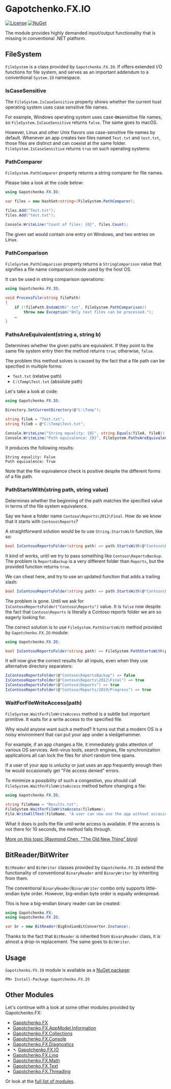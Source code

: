 ﻿# Gapotchenko.FX.IO

[![License](https://img.shields.io/badge/license-MIT-green.svg)](../../LICENSE)
[![NuGet](https://img.shields.io/nuget/v/Gapotchenko.FX.IO.svg)](https://www.nuget.org/packages/Gapotchenko.FX.IO)

The module provides highly demanded input/output functionality that is missing in conventional .NET platform.

## FileSystem

`FileSystem` is a class provided by `Gapotchenko.FX.IO`.
If offers extended I/O functions for file system,
and serves as an important addendum to a conventional `System.IO` namespace.

### IsCaseSensitive

The `FileSystem.IsCaseSensitive` property shows whether the current host operating system uses case sensitive file names.

For example, Windows operating system uses case-**in**sensitive file names,
so `FileSystem.IsCaseSensitive` returns `false`.
The same goes to macOS.

However, Linux and other Unix flavors use case-sensitive file names by default.
Whenever an app creates two files named `Test.txt` and `test.txt`,
those files are distinct and can coexist at the same folder.
`FileSystem.IsCaseSensitive` returns `true` on such operating systems.

### PathComparer

`FileSystem.PathComparer` property returns a string comparer for file names.

Please take a look at the code below:

``` csharp
using Gapotchenko.FX.IO;

var files = new HashSet<string>(FileSystem.PathComparer);

files.Add("Test.txt");
files.Add("test.txt");

Console.WriteLine("Count of files: {0}", files.Count);
```

The given set would contain one entry on Windows, and two entries on Linux.

### PathComparison

`FileSystem.PathComparison` property returns a `StringComparison` value that signifies a file name comparison mode used by the host OS.

It can be used in string comparison operations:

``` csharp
using Gapotchenko.FX.IO;

void ProcessFile(string filePath)
{
    if (!filePath.EndsWith(".txt", FileSystem.PathComparison))
        throw new Exception("Only text files can be processed.");
    …
}

```

### PathsAreEquivalent(string a, string b)

Determines whether the given paths are equivalent. If they point to the same file system entry then the method returns `true`; otherwise, `false`.

The problem this method solves is caused by the fact that a file path can be specified in multiple forms:
- `Test.txt` (relative path)
- `C:\Temp\Test.txt` (absolute path)

Let's take a look at code:

``` csharp
using Gapotchenko.FX.IO;

Directory.SetCurrentDirectory(@"C:\Temp");

string fileA = "Test.txt";
string fileB = @"C:\Temp\Test.txt";

Console.WriteLine("String equality: {0}", string.Equals(fileA, fileB));
Console.WriteLine("Path equivalence: {0}", FileSystem.PathsAreEquivalent(fileA, fileB));
```

It produces the following results:

```
String equality: False
Path equivalence: True
```

Note that the file equivalence check is positive despite the different forms of a file path.

### PathStartsWith(string path, string value)

Determines whether the beginning of the path matches the specified value in terms of the file system equivalence.

Say we have a folder name `Contoso\Reports\2012\Final`.
How do we know that it starts with `Contoso\Reports`?

A straightforward solution would be to use `String.StartsWith` function, like so:

``` csharp
bool IsContosoReportsFolder(string path) => path.StartsWith(@"Contoso\Reports");
```

It kind of works, until we try to pass something like `Contoso\ReportsBackup`.
The problem is `ReportsBackup` is a very different folder than `Reports`, but the provided function returns `true`.

We can cheat here, and try to use an updated function that adds a trailing slash:

``` csharp
bool IsContosoReportsFolder(string path) => path.StartsWith(@"Contoso\Reports\");
```

The problem is gone.
Until we ask for `IsContosoReportsFolder("Contoso\Reports")` value.
It is `false` now despite the fact that `Contoso\Reports` is literally a Contoso reports folder we are so eagerly looking for.

The correct solution is to use `FileSystem.PathStartsWith` method provided by `Gapotchenko.FX.IO` module:

``` csharp
using Gapotchenko.FX.IO;

bool IsContosoReportsFolder(string path) => FileSystem.PathStartsWith(path, @"Contoso\Reports");
```

It will now give the correct results for all inputs, even when they use alternative directory separators:

``` csharp
IsContosoReportsFolder(@"Contoso\ReportsBackup") => false
IsContosoReportsFolder(@"Contoso\Reports\2012\Final") => true
IsContosoReportsFolder(@"Contoso\Reports") => true
IsContosoReportsFolder(@"Contoso/Reports/2019/Progress") => true
```

### WaitForFileWriteAccess(path)

`FileSystem.WaitForFileWriteAccess` method is a subtle but important primitive. It waits for a write access to the specified file.

Why would anyone want such a method?
It turns out that a modern OS is a noisy environment that can put your app under a sledgehammer.

For example, if an app changes a file, it immediately grabs attention of various OS services.
Anti-virus tools, search engines, file synchronization applications all can lock the files for short random time spans.

If a user of your app is unlucky or just uses an app frequently enough then he would occasionally get "File access denied" errors.

To minimize a possibility of such a congestion, you should call `FileSystem.WaitForFileWriteAccess` method before changing a file:

``` csharp
using Gapotchenko.FX.IO;

string fileName = "Results.txt";
FileSystem.WaitForFileWriteAccess(fileName);
File.WriteAllText(fileName, "A user can now use the app without occasional 'File access denied' errors.");
```

What it does is polls the file until write access is available.
If the access is not there for 10 seconds, the method falls through.

[More on this topic (Raymond Chen, "The Old New Thing" blog)](https://devblogs.microsoft.com/oldnewthing/?p=6663)

## BitReader/BitWriter

`BitReader` and `BitWriter` classes provided by `Gapotchenko.FX.IO` extend the functionality of conventional `BinaryReader` and `BinaryWriter` by inheriting from them.

The conventional `BinaryReader`/`BinaryWriter` combo only supports little-endian byte order.
However, big-endian byte order is equally widespread.

This is how a big-endian binary reader can be created:

``` csharp
using Gapotchenko.FX;
using Gapotchenko.FX.IO;

var br = new BitReader(BigEndianBitConverter.Instance);
```

Thanks to the fact that `BitReader` is inherited from `BinaryReader` class, it is almost a drop-in replacement.
The same goes to `BitWriter`.

## Usage

`Gapotchenko.FX.IO` module is available as a [NuGet package](https://nuget.org/packages/Gapotchenko.FX.IO):

```
PM> Install-Package Gapotchenko.FX.IO
```

## Other Modules

Let's continue with a look at some other modules provided by Gapotchenko.FX:

- [Gapotchenko.FX](../Gapotchenko.FX)
- [Gapotchenko.FX.AppModel.Information](../Gapotchenko.FX.AppModel.Information)
- [Gapotchenko.FX.Collections](../Gapotchenko.FX.Collections)
- [Gapotchenko.FX.Console](../Gapotchenko.FX.Console)
- [Gapotchenko.FX.Diagnostics](../Gapotchenko.FX.Diagnostics.CommandLine)
- &#x27B4; [Gapotchenko.FX.IO](../Gapotchenko.FX.IO)
- [Gapotchenko.FX.Linq](../Gapotchenko.FX.Linq)
- [Gapotchenko.FX.Math](../Gapotchenko.FX.Math)
- [Gapotchenko.FX.Text](../Gapotchenko.FX.Text)
- [Gapotchenko.FX.Threading](../Gapotchenko.FX.Threading)

Or look at the [full list of modules](..#available-modules).
